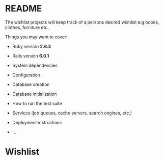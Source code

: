 # README

The wishlist projects will keep track of a persons desired wishlist e.g books, clothes, furniture etc.

Things you may want to cover:

* Ruby version **2.6.3**

* Rails version **6.0.1**

* System dependencies

* Configuration

* Database creation

* Database initialization

* How to run the test suite

* Services (job queues, cache servers, search engines, etc.)

* Deployment instructions

* ...
# Wishlist
